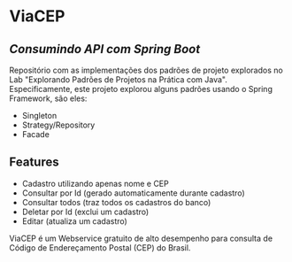 # ViaCEP
## _Consumindo API com Spring Boot_


Repositório com as implementações dos padrões de projeto explorados no Lab "Explorando Padrões de Projetos na Prática com Java". Especificamente, este projeto explorou alguns padrões usando o Spring Framework, são eles:

- Singleton
- Strategy/Repository
- Facade

## Features

- Cadastro utilizando apenas nome e CEP
- Consultar por Id (gerado automaticamente durante cadastro)
- Consultar todos (traz todos os cadastros do banco)
- Deletar por Id (exclui um cadastro)
- Editar (atualiza um cadastro)

ViaCEP é um Webservice gratuito de alto desempenho para consulta de Código de Endereçamento Postal (CEP) do Brasil.